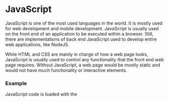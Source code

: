 # JavaScript 

JavaScript is one of the most used languages in the world. It is mostly used for web development and mobile development. JavaScript is usually used on the front end of an application to be executed within a browser. Still, there are implementations of back end JavaScript used to develop entire web applications, like NodeJS.

While HTML and CSS are mainly in charge of how a web page looks, JavaScript is usually used to control any functionality that the front end web page requires. Without JavaScript, a web page would be mostly static and would not have much functionality or interactive elements.

### Example

JavaScript code is loaded with the <script> tag, as follows:
```
Code: html
<script type="text/javascript">
..JavaScript code..
</script>
```
A web page can also load remote JavaScript code with src and the script's link, as follows:
```
<script src="./script.js"></script>
```
An example of basic use of JavaScript within a web page is the following:
```
Code: javascript
document.getElementById("button1").innerHTML = "Changed Text!";
```
# Usage 

common web applications heavily rely on JavaScript to drive all needed functionality on the web page, like updating the web page view in real-time, dynamically updating content in real-time, accepting and processing user input, and many other potential functionalities.

JavaScript is also used to automate complex processes and perform HTTP requests to interact with the back end components and send and retrieve data, through technologies like Ajax.

JavaScript is also often used alongside CSS, as previously mentioned, to drive advanced animations that would not be possible with CSS alone. Whenever we visit an interactive and dynamic web page that uses many advanced and visually appealing animations, we are seeing the result of active JavaScript code running on our browser.

# Frameworks
 JavaScript to develop an entire web application from scratch. This is why a host of JavaScript frameworks have been introduced to improve the experience of web application development.

 introduce libraries that make it very simple to re-create advanced functionalities like user login and user registration, and they introduce new technologies based on existing ones, like the use of dynamically changing HTML code, instead of using static HTML code.

 Some of the most common front end JavaScript frameworks are:
  - Angular
  - React
  - Vue
  - jQuery

